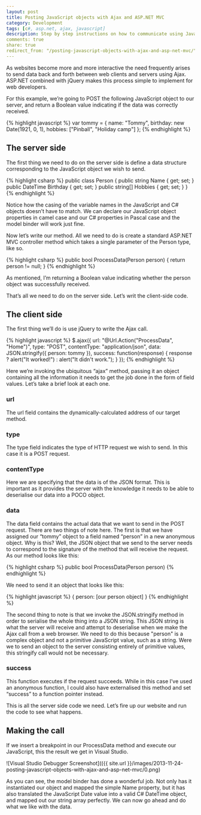 ```yaml
---
layout: post
title: Posting JavaScript objects with Ajax and ASP.NET MVC
category: Development
tags: [c#, asp.net, ajax, javascript]
description: Step by step instructions on how to communicate using JavaScript objects with Ajax and ASP.NET MVC.
comments: true
share: true
redirect_from: "/posting-javascript-objects-with-ajax-and-asp-net-mvc/"
---
```

As websites become more and more interactive the need frequently arises to send data back and forth between web clients and servers using Ajax. ASP.NET combined with jQuery makes this process simple to implement for web developers.

For this example, we’re going to POST the following JavaScript object to our server, and return a Boolean value indicating if the data was correctly received.

{% highlight javascript %}
var tommy = {
    name: "Tommy",
    birthday: new Date(1921, 0, 1),
    hobbies: ["Pinball", "Holiday camp"]
};
{% endhighlight %}

## The server side

The first thing we need to do on the server side is define a data structure corresponding to the JavaScript object we wish to send.

{% highlight csharp %}
public class Person
{
    public string Name { get; set; }
    public DateTime Birthday { get; set; }
    public string[] Hobbies { get; set; }
}
{% endhighlight %}

Notice how the casing of the variable names in the JavaScript and C# objects doesn’t have to match. We can declare our JavaScript object properties in camel case and our C# properties in Pascal case and the model binder will work just fine.

Now let’s write our method. All we need to do is create a standard ASP.NET MVC controller method which takes a single parameter of the Person type, like so.

{% highlight csharp %}
public bool ProcessData(Person person)
{
    return person != null;
}
{% endhighlight %}

As mentioned, I’m returning a Boolean value indicating whether the person object was successfully received.

That’s all we need to do on the server side. Let’s writ the client-side code.

## The client side

The first thing we’ll do is use jQuery to write the Ajax call.

{% highlight javascript %}
$.ajax({
    url: "@Url.Action("ProcessData", "Home")",
    type: "POST",
    contentType: "application/json",
    data: JSON.stringify({ person: tommy }),
    success: function(response) {
        response ? alert("It worked!") : alert("It didn't work.");
    }
});
{% endhighlight %}

Here we’re invoking the ubiquitous “ajax” method, passing it an object containing all the information it needs to get the job done in the form of field values. Let’s take a brief look at each one.

### url

The url field contains the dynamically-calculated address of our target method.

### type

The type field indicates the type of HTTP request we wish to send. In this case it is a POST request.

### contentType

Here we are specifying that the data is of the JSON format. This is important as it provides the server with the knowledge it needs to be able to deserialise our data into a POCO object.

### data

The data field contains the actual data that we want to send in the POST request. There are two things of note here. The first is that we have assigned our “tommy” object to a field named “person” in a new anonymous object. Why is this? Well, the JSON object that we send to the server needs to correspond to the signature of the method that will receive the request. As our method looks like this:

{% highlight csharp %}
public bool ProcessData(Person person)
{% endhighlight %}

We need to send it an object that looks like this:

{% highlight javascript %}
{ person: [our person object] }
{% endhighlight %}

The second thing to note is that we invoke the JSON.stringify method in order to serialise the whole thing into a JSON string. This JSON string is what the server will receive and attempt to deserialise when we make the Ajax call from a web browser. We need to do this because "person" is a complex object and not a primitive JavaScript value, such as a string. Were we to send an object to the server consisting entirely of primitive values, this stringify call would not be necessary.

### success

This function executes if the request succeeds. While in this case I’ve used an anonymous function, I could also have externalised this method and set “success” to a function pointer instead.

This is all the server side code we need. Let’s fire up our website and run the code to see what happens.

## Making the call

If we insert a breakpoint in our ProcessData method and execute our JavaScript, this the result we get in Visual Studio.

![Visual Studio Debugger Screenshot](({{ site.url }}/images/2013-11-24-posting-javascript-objects-with-ajax-and-asp-net-mvc/0.png)

As you can see, the model binder has done a wonderful job. Not only has it instantiated our object and mapped the simple Name property, but it has also translated the JavaScript Date value into a valid C# DateTime object, and mapped out our string array perfectly. We can now go ahead and do what we like with the data.

